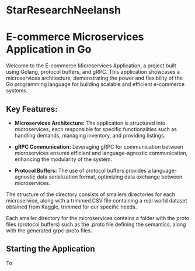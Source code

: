 # StarResearchNeelansh

# E-commerce Microservices Application in Go

Welcome to the E-commerce Microservices Application, a project built using Golang, protocol buffers, and gRPC. This application showcases a microservices architecture, demonstrating the power and flexibility of the Go programming language for building scalable and efficient e-commerce systems.

## Key Features:

- **Microservices Architecture:** The application is structured into microservices, each responsible for specific functionalities such as handling demands, managing inventory, and providing listings.

- **gRPC Communication:** Leveraging gRPC for communication between microservices ensures efficient and language-agnostic communication, enhancing the modularity of the system.

- **Protocol Buffers:** The use of protocol buffers provides a language-agnostic data serialization format, optimizing data exchange between microservices.

The structure of the directory consists of smallers directories for each microservice, along with a trimmed.CSV file containing a real world dataset obtained from Kaggle, trimmed for our specific needs.

Each smaller directory for the microservices contains a folder with the proto files (protocol buffers) such as the .proto file defining the semantics, along with the generated grpc-proto files.

## Starting the Application
To

